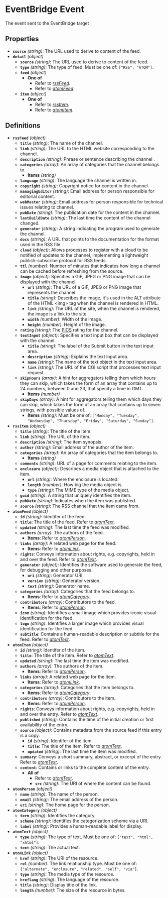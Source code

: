 # EventBridge Event

The event sent to the EventBridge target

## Properties

- **`source`** *(string)*: The URL used to derive to content of the feed.
- **`detail`** *(object)*
  - **`source`** *(string)*: The URL used to derive to content of the feed.
  - **`type`** *(string)*: The type of feed. Must be one of: `["RSS", "ATOM"]`.
  - **`feed`** *(object)*
    - **One of**
      - Refer to *[rssFeed](#%24defs/rssFeed)*.
      - Refer to *[atomFeed](#%24defs/atomFeed)*.
  - **`item`** *(object)*
    - **One of**
      - Refer to *[rssItem](#%24defs/rssItem)*.
      - Refer to *[atomItem](#%24defs/atomItem)*.
## Definitions

- <a id="%24defs/rssFeed"></a>**`rssFeed`** *(object)*
  - **`title`** *(string)*: The name of the channel.
  - **`link`** *(string)*: The URL to the HTML website corresponding to the channel.
  - **`description`** *(string)*: Phrase or sentence describing the channel .
  - **`categories`** *(array)*: An array of categories that the channel belongs to.
    - **Items** *(string)*
  - **`language`** *(string)*: The language the channel is written in.
  - **`copyright`** *(string)*: Copyright notice for content in the channel.
  - **`managingEditor`** *(string)*: Email address for person responsible for editorial content.
  - **`webMaster`** *(string)*: Email address for person responsible for technical issues relating to channel.
  - **`pubDate`** *(string)*: The publication date for the content in the channel.
  - **`lastBuildDate`** *(string)*: The last time the content of the channel changed.
  - **`generator`** *(string)*: A string indicating the program used to generate the channel.
  - **`docs`** *(string)*: A URL that points to the documentation for the format used in the RSS file.
  - **`cloud`** *(object)*: Allows processes to register with a cloud to be notified of updates to the channel, implementing a lightweight publish-subscribe protocol for RSS feeds.
  - **`ttl`** *(number)*: Number of minutes that indicates how long a channel can be cached before refreshing from the source.
  - **`image`** *(object)*: Specifies a GIF, JPEG or PNG image that can be displayed with the channel.
    - **`url`** *(string)*: The URL of a GIF, JPEG or PNG image that represents the channel.
    - **`title`** *(string)*: Describes the image, it's used in the ALT attribute of the HTML &lt;img&gt; tag when the channel is rendered in HTML.
    - **`link`** *(string)*: The URL of the site, when the channel is rendered, the image is a link to the site.
    - **`width`** *(number)*: Width of the image.
    - **`height`** *(number)*: Height of the image.
  - **`rating`** *(string)*: The [PICS](http://www.w3.org/PICS/) rating for the channel.
  - **`textInput`** *(object)*: Specifies a text input box that can be displayed with the channel.
    - **`title`** *(string)*: The label of the Submit button in the text input area.
    - **`description`** *(string)*: Explains the text input area.
    - **`name`** *(string)*: The name of the text object in the text input area.
    - **`link`** *(string)*: The URL of the CGI script that processes text input request.
  - **`skipHours`** *(array)*: A hint for aggregators telling them which hours they can skip, which takes the form of an array that contains up to 24 numbers, between 0 and 23, that specify a time in GMT.
    - **Items** *(number)*
  - **`skipDays`** *(array)*: A hint for aggregators telling them which days they can skip, which takes the form of an array that contains up to seven strings, with possible values of.
    - **Items** *(string)*: Must be one of: `["Monday", "Tuesday", "Wednesday", "Thursday", "Friday", "Saturday", "Sunday"]`.
- <a id="%24defs/rssItem"></a>**`rssItem`** *(object)*
  - **`title`** *(string)*: The title of the item.
  - **`link`** *(string)*: The URL of the item.
  - **`description`** *(string)*: The item synopsis.
  - **`author`** *(string)*: Email address of the author of the item.
  - **`categories`** *(array)*: An array of categories that the item belongs to.
    - **Items** *(string)*
  - **`comments`** *(string)*: URL of a page for comments relating to the item.
  - **`enclosure`** *(object)*: Describes a media object that is attached to the item.
    - **`url`** *(string)*: Where the enclosure is located.
    - **`length`** *(number)*: How big the media object is.
    - **`type`** *(string)*: The MIME type of the media object.
  - **`guid`** *(string)*: A string that uniquely identifies the item.
  - **`pubDate`** *(string)*: Indicates when the item was published.
  - **`source`** *(string)*: The RSS channel that the item came from.
- <a id="%24defs/atomFeed"></a>**`atomFeed`** *(object)*
  - **`id`** *(string)*: Identifer of the feed.
  - **`title`**: The title of the feed. Refer to *[atomText](#%24defs/atomText)*.
  - **`updated`** *(string)*: The last time the feed was modified.
  - **`authors`** *(array)*: The authors of the feed.
    - **Items**: Refer to *[atomPerson](#%24defs/atomPerson)*.
  - **`links`** *(array)*: A related web page for the feed.
    - **Items**: Refer to *[atomLink](#%24defs/atomLink)*.
  - **`rights`**: Conveys information about rights, e.g. copyrights, held in and over the feed. Refer to *[atomText](#%24defs/atomText)*.
  - **`generator`** *(object)*: Identifies the software used to generate the feed, for debugging and other purposes.
    - **`uri`** *(string)*: Generator URI.
    - **`version`** *(string)*: Generator version.
    - **`text`** *(string)*: Generator name.
  - **`categories`** *(array)*: Categories that the feed belongs to.
    - **Items**: Refer to *[atomCategory](#%24defs/atomCategory)*.
  - **`contributors`** *(array)*: Contributors to the feed.
    - **Items**: Refer to *[atomPerson](#%24defs/atomPerson)*.
  - **`icon`** *(string)*: Identifies a small image which provides iconic visual identification for the feed.
  - **`logo`** *(string)*: Identifies a larger image which provides visual identification for the feed.
  - **`subtitle`**: Contains a human-readable description or subtitle for the feed. Refer to *[atomText](#%24defs/atomText)*.
- <a id="%24defs/atomItem"></a>**`atomItem`** *(object)*
  - **`id`** *(string)*: Identifer of the item.
  - **`title`**: The title of the item. Refer to *[atomText](#%24defs/atomText)*.
  - **`updated`** *(string)*: The last time the item was modified.
  - **`authors`** *(array)*: The authors of the item.
    - **Items**: Refer to *[atomPerson](#%24defs/atomPerson)*.
  - **`links`** *(array)*: A related web page for the item.
    - **Items**: Refer to *[atomLink](#%24defs/atomLink)*.
  - **`categories`** *(array)*: Categories that the item belongs to.
    - **Items**: Refer to *[atomCategory](#%24defs/atomCategory)*.
  - **`contributors`** *(array)*: Contributors to the item.
    - **Items**: Refer to *[atomPerson](#%24defs/atomPerson)*.
  - **`rights`**: Conveys information about rights, e.g. copyrights, held in and over the entry. Refer to *[atomText](#%24defs/atomText)*.
  - **`published`** *(string)*: Contains the time of the initial creation or first availability of the entry.
  - **`source`** *(object)*: Contains metadata from the source feed if this entry is a copy.
    - **`id`** *(string)*: Identifer of the item.
    - **`title`**: The title of the item. Refer to *[atomText](#%24defs/atomText)*.
    - **`updated`** *(string)*: The last time the item was modified.
  - **`summary`**: Conveys a short summary, abstract, or excerpt of the entry. Refer to *[atomText](#%24defs/atomText)*.
  - **`content`**: Contains or links to the complete content of the entry.
    - **All of**
      - Refer to *[atomText](#%24defs/atomText)*.
      - **`src`** *(string)*: The URI of where the content can be found.
- <a id="%24defs/atomPerson"></a>**`atomPerson`** *(object)*
  - **`name`** *(string)*: The name of the person.
  - **`email`** *(string)*: The email address of the person.
  - **`uri`** *(string)*: The home page for the person.
- <a id="%24defs/atomCategory"></a>**`atomCategory`** *(object)*
  - **`term`** *(string)*: Identifies the category.
  - **`scheme`** *(string)*: Identifies the categorization scheme via a URI.
  - **`label`** *(string)*: Provides a human-readable label for display.
- <a id="%24defs/atomText"></a>**`atomText`** *(object)*
  - **`type`** *(string)*: The type of text. Must be one of: `["text", "html", "xhtml"]`.
  - **`text`** *(string)*: The actual text.
- <a id="%24defs/atomLink"></a>**`atomLink`** *(object)*
  - **`href`** *(string)*: The URI of the resource.
  - **`rel`** *(number)*: The link relationship type. Must be one of: `["alternate", "enclosure", "related", "self", "via"]`.
  - **`type`** *(string)*: The media type of the resource.
  - **`hreflang`** *(string)*: The language of the resource.
  - **`title`** *(string)*: Display title of the link.
  - **`length`** *(number)*: The size of the resource in bytes.
